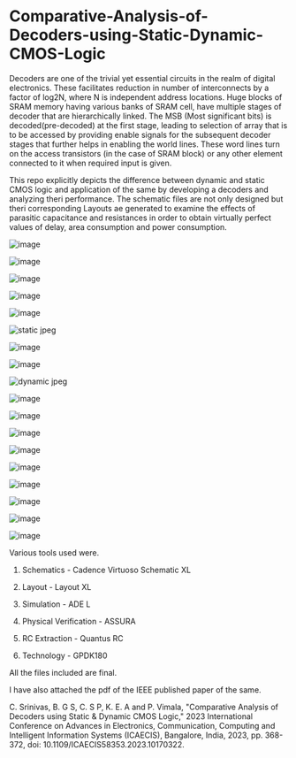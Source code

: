 # Comparative-Analysis-of-Decoders-using-Static-Dynamic-CMOS-Logic

Decoders are one of the trivial yet essential circuits in the realm of digital electronics. These facilitates reduction in number of interconnects by a factor of log2N, where N is independent address locations. Huge blocks of SRAM memory having various banks of SRAM cell, have multiple stages of decoder that are hierarchically linked. The MSB (Most significant bits) is decoded(pre-decoded) at the first stage, leading to selection of array that is to be accessed by providing enable signals for the subsequent decoder stages that further helps in enabling the world lines. These word lines turn on the access transistors (in the case of SRAM block) or any other element connected to it when required input is given. 


This repo explicitly depicts the difference between dynamic and static CMOS logic and application of the same by developing a decoders and analyzing theri performance.
The schematic files are not only designed but theri corresponding Layouts ae generated to examine the effects of parasitic capacitance and resistances in order to obtain virtually perfect values of delay, area consumption and power consumption.

![image](https://github.com/ChandanS15/Comparative-Analysis-of-Decoders-using-Static-Dynamic-CMOS-Logic/assets/82103081/91cf14ff-6104-4ace-b17e-c49fe5ee4f09)

![image](https://github.com/ChandanS15/Comparative-Analysis-of-Decoders-using-Static-Dynamic-CMOS-Logic/assets/82103081/ba36a135-4cc3-4212-b222-9150ebbf03d2)


![image](https://github.com/ChandanS15/Comparative-Analysis-of-Decoders-using-Static-Dynamic-CMOS-Logic/assets/82103081/63836c4f-a298-4086-9a2b-4f8ed9ad0c29)

![image](https://github.com/ChandanS15/Comparative-Analysis-of-Decoders-using-Static-Dynamic-CMOS-Logic/assets/82103081/2995a5d2-fdf7-4afe-bafa-449695847421)


![image](https://github.com/ChandanS15/Comparative-Analysis-of-Decoders-using-Static-Dynamic-CMOS-Logic/assets/82103081/7177100c-dd70-44b1-9c81-60b91ae30038)

![static jpeg](https://github.com/ChandanS15/Comparative-Analysis-of-Decoders-using-Static-Dynamic-CMOS-Logic/assets/82103081/f9a9a147-990c-4a73-b7b8-88ba076b5a88)

![image](https://github.com/ChandanS15/Comparative-Analysis-of-Decoders-using-Static-Dynamic-CMOS-Logic/assets/82103081/a4f17e66-4fc7-44ca-bcb8-14e3d02529e4)


![image](https://github.com/ChandanS15/Comparative-Analysis-of-Decoders-using-Static-Dynamic-CMOS-Logic/assets/82103081/46e94312-79ad-4ec0-8c4d-f8147b707738)

![dynamic jpeg](https://github.com/ChandanS15/Comparative-Analysis-of-Decoders-using-Static-Dynamic-CMOS-Logic/assets/82103081/3371e266-4c82-4027-9d98-d9cd6e066b43)

![image](https://github.com/ChandanS15/Comparative-Analysis-of-Decoders-using-Static-Dynamic-CMOS-Logic/assets/82103081/4371f630-ac31-4997-977e-9970c478cc64)

![image](https://github.com/ChandanS15/Comparative-Analysis-of-Decoders-using-Static-Dynamic-CMOS-Logic/assets/82103081/be36e3ad-5483-4b06-92f5-eb5e71fe5cb2)

![image](https://github.com/ChandanS15/Comparative-Analysis-of-Decoders-using-Static-Dynamic-CMOS-Logic/assets/82103081/274dd3d0-657b-43cb-8425-ca1febf28e7d)

![image](https://github.com/ChandanS15/Comparative-Analysis-of-Decoders-using-Static-Dynamic-CMOS-Logic/assets/82103081/cf8e14ec-c421-4912-8030-594371ce24aa)

![image](https://github.com/ChandanS15/Comparative-Analysis-of-Decoders-using-Static-Dynamic-CMOS-Logic/assets/82103081/0a8495e1-3b36-43d3-9153-7d57b9958da6)

![image](https://github.com/ChandanS15/Comparative-Analysis-of-Decoders-using-Static-Dynamic-CMOS-Logic/assets/82103081/98ccbf5f-22ba-487e-ac9b-319eb491f3dd)

![image](https://github.com/ChandanS15/Comparative-Analysis-of-Decoders-using-Static-Dynamic-CMOS-Logic/assets/82103081/f177b003-4b89-497e-b10f-eb3a8f3c2f70)

![image](https://github.com/ChandanS15/Comparative-Analysis-of-Decoders-using-Static-Dynamic-CMOS-Logic/assets/82103081/46692b68-2ea7-4f49-a663-7c5e1aa88b32)

![image](https://github.com/ChandanS15/Comparative-Analysis-of-Decoders-using-Static-Dynamic-CMOS-Logic/assets/82103081/7133d622-bb46-4e1f-99b9-472b0cb6ba76)











Various tools used were.

1. Schematics            - Cadence Virtuoso Schematic XL

2. Layout                - Layout XL

3. Simulation            - ADE L

4. Physical Verification - ASSURA

5. RC Extraction         - Quantus RC

6. Technology            - GPDK180


All the files included are final.

I have also attached the pdf of the IEEE published paper of the same.

C. Srinivas, B. G S, C. S P, K. E. A and P. Vimala, "Comparative Analysis of Decoders using Static & Dynamic CMOS Logic," 2023 International Conference on Advances in Electronics, Communication, Computing and Intelligent Information Systems (ICAECIS), Bangalore, India, 2023, pp. 368-372, doi: 10.1109/ICAECIS58353.2023.10170322.

